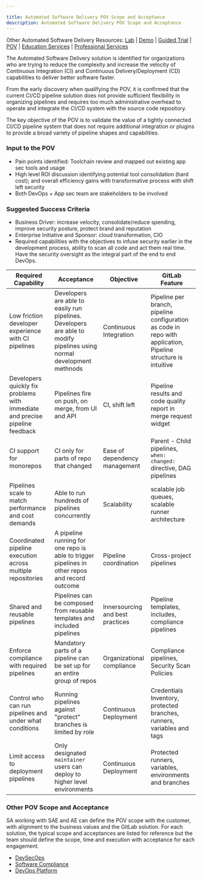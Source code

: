 ```yaml
---

title: Automated Software Delivery POV Scope and Acceptance
description: Automated Software Delivery POV Scope and Acceptance
---
```


Other Automated Software Delivery Resources: [Lab](#) | [Demo](#) | [Guided Trial](#) | [POV](#) | [Education Services](#) | [Professional Services](#)

The Automated Software Delivery solution is identified for organizations who are trying to reduce the complexity and increase the velocity of Continuous Integration (CI) and Continuous Delivery/Deployment (CD) capabilities to deliver better software faster.

From the early discovery when qualifying the POV, it is confirmed that the current CI/CD pipeline solution does not provide sufficient flexibility in organizing pipelines and requires too much administrative overhead to operate and integrate the CI/CD system with the source code repository.

The key objective of the POV is to validate the value of a tightly connected CI/CD pipeline system that does not require additional integration or plugins to provide a broad variety of pipeline shapes and capabilities.

### Input to the POV

- Pain points identified: Toolchain review and mapped out existing app sec tools and usage
- High level ROI discussion identifying potential tool consolidation (hard cost); and overall efficiency gains with transformative process with shift left security
- Both DevOps + App sec team are stakeholders to be involved

### Suggested Success Criteria

- Business Driver: increase velocity, consolidate/reduce spending, improve security posture, protect brand and reputation
- Enterprise Initiative and Sponsor: cloud transformation, CIO
- Required capabilities with the objectives to infuse security earlier in the development process, ability to scan all code and act them real time. Have the security oversight as the integral part of the end to end DevOps.

| Required Capability | Acceptance | Objective | GitLab Feature |
| ---                 | ---        | ---       |---             |
| Low friction developer experience with CI pipelines | Developers are able to easily run pipelines.  Developers are able to modify pipelines using normal development methnods | Continuous Integration  | Pipeline per branch, pipeline configuration as code in repo with application, Pipeline structure is intuitive |
| Developers quickly fix problems with immediate and precise pipeline feedback | Pipelines fire on push, on merge, from UI and API | CI, shift left | Pipeline results and code quality report in merge request widget |
| CI support for monorepos | CI only for parts of repo that changed | Ease of dependency management | Parent - Child pipelines, `when: changed:` directive, DAG pipelines |
| Pipelines scale to match performance and cost demands | Able to run hundreds of pipelines concurrently | Scalability | scalable job queues, scalable runner architecture |
| Coordinated pipeline execution across multiple repositories | A pipeline running for one repo is able to trigger pipelines in other repos and record outcome | Pipeline coordination | Cross-project pipelines |
| Shared and reusable pipelines | Pipelines can be composed from reusable templates and included pipelines | Innersourcing and best practices | Pipeline templates, includes, compliance pipelines |
| Enforce compliance with required pipelines | Mandatory parts of a pipeline can be set up for an entire group of repos | Organizational compliance | Compliance pipelines, Security Scan Policies |
| Control who can run pipelines and under what conditions | Running pipelines against "protect" branches is limited by role | Continuous Deployment | Credentials Inventory,  protected branches, runners, variables and tags |
| Limit access to deployment pipelines | Only designated `maintainer` users can deploy to higher level environments | Continuous Deployment | Protected runners, variables, environments and branches |

### Other POV Scope and Acceptance

SA working with SAE and AE can define the POV scope with the customer, with alignment to the business values and the GitLab solution. For each solution, the typical scope and acceptances are listed for reference but the team should define the scope, time and execution with acceptance for each engagement.

- [DevSecOps](/handbook/solutions-architects/tools-and-resources/pov/devsecops/)
- [Software Compliance](/handbook/solutions-architects/tools-and-resources/pov/compliance/)
- [DevOps Platform](/handbook/solutions-architects/tools-and-resources/pov/platform/)
